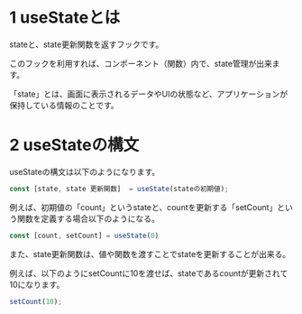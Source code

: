 # 1 useStateとは


stateと、state更新関数を返すフックです。


このフックを利用すれば、コンポーネント（関数）内で、state管理が出来ます。


「state」とは、画面に表示されるデータやUIの状態など、アプリケーションが保持している情報のことです。


# 2 useStateの構文


useStateの構文は以下のようになります。



```javascript
const [state, state 更新関数]  = useState(stateの初期値);
```

例えば、初期値の「count」というstateと、countを更新する「setCount」という関数を定義する場合以下のようになる。


```javascript
const [count, setCount] = useState(0)
```

また、state更新関数は、値や関数を渡すことでstateを更新することが出来る。


例えば、以下のようにsetCountに10を渡せば、stateであるcountが更新されて10になります。


```javascript
setCount(10);
```


























